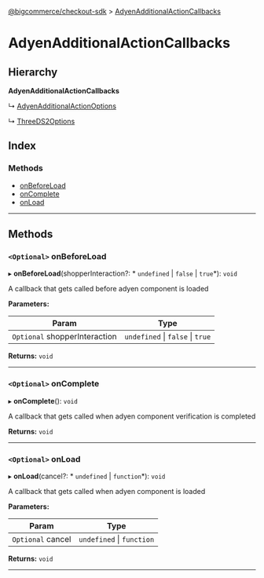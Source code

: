 [@bigcommerce/checkout-sdk](../README.md) > [AdyenAdditionalActionCallbacks](../interfaces/adyenadditionalactioncallbacks.md)

# AdyenAdditionalActionCallbacks

## Hierarchy

**AdyenAdditionalActionCallbacks**

↳  [AdyenAdditionalActionOptions](adyenadditionalactionoptions.md)

↳  [ThreeDS2Options](threeds2options.md)

## Index

### Methods

* [onBeforeLoad](adyenadditionalactioncallbacks.md#onbeforeload)
* [onComplete](adyenadditionalactioncallbacks.md#oncomplete)
* [onLoad](adyenadditionalactioncallbacks.md#onload)

---

## Methods

<a id="onbeforeload"></a>

### `<Optional>` onBeforeLoad

▸ **onBeforeLoad**(shopperInteraction?: * `undefined` &#124; `false` &#124; `true`*): `void`

A callback that gets called before adyen component is loaded

**Parameters:**

| Param | Type |
| ------ | ------ |
| `Optional` shopperInteraction |  `undefined` &#124; `false` &#124; `true`|

**Returns:** `void`

___
<a id="oncomplete"></a>

### `<Optional>` onComplete

▸ **onComplete**(): `void`

A callback that gets called when adyen component verification is completed

**Returns:** `void`

___
<a id="onload"></a>

### `<Optional>` onLoad

▸ **onLoad**(cancel?: * `undefined` &#124; `function`*): `void`

A callback that gets called when adyen component is loaded

**Parameters:**

| Param | Type |
| ------ | ------ |
| `Optional` cancel |  `undefined` &#124; `function`|

**Returns:** `void`

___


